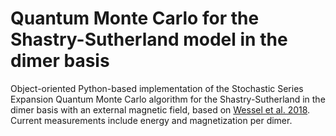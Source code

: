 # Quantum Monte Carlo for the Shastry-Sutherland model in the dimer basis
Object-oriented Python-based implementation of the Stochastic Series Expansion Quantum Monte Carlo algorithm for the Shastry-Sutherland 
in the dimer basis with an external magnetic field, based on [Wessel et al. 2018](https://journals.aps.org/prb/abstract/10.1103/PhysRevB.98.174432). Current measurements
include energy and magnetization per dimer.
